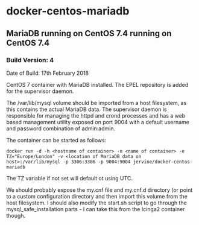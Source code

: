 # docker-centos-mariadb
## MariaDB running on CentOS 7.4 running on CentOS 7.4
### Build Version: 4
Date of Build: 17th February 2018

CentOS 7 container with MariaDB installed. The EPEL repository is added for the supervisor daemon.

The /var/lib/mysql volume should be imported from a host filesystem, as this contains the actual MariaDB data. The supervisor daemon is responsible for managing the httpd and crond processes and has a web based management utility exposed on port 9004 with a default username and password combination of admin:admin.

The container can be started as follows:

    docker run -d -h <hostname of container> -n <name of container> -e TZ="Europe/London" -v <location of MariaDB data on host>:/var/lib/mysql -p 3306:3306 -p 9004:9004 jervine/docker-centos-mariadb
  
The TZ variable if not set will default ot using UTC.

We should probably expose the my.cnf file and my.cnf.d directory (or point to a custom configuration directory and then import this volume from the host filesystem. I should also modify the start.sh script to go through the mysql_safe_installation parts - I can take this from the Icinga2 container though. 
